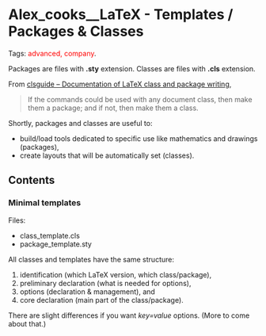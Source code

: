 
Alex_cooks__LaTeX - Templates / Packages & Classes
==================================================

Tags: <font style="color:red">advanced, company</font>.



Packages are files with **.sty** extension.
Classes are files with **.cls** extension.

From 
[clsguide – Documentation of LaTeX class and package writing](https://ctan.org/pkg/clsguide),
> If the commands could be used with any document class, then make them a package;
> and if not, then make them a class.

Shortly, packages and classes are useful to:
- build/load tools dedicated to specific use like mathematics and drawings (packages),
- create layouts that will be automatically set (classes).



Contents
--------


### Minimal templates

Files:
- class_template.cls
- package_template.sty

All classes and templates have the same structure:
1. identification (which LaTeX version, which class/package),
2. preliminary declaration (what is needed for options),
3. options (declaration & management), and
4. core declaration (main part of the class/package).

There are slight differences if you want *key=value* options.
(More to come about that.)
